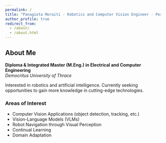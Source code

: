 ```yaml
---
permalink: /
title: "Panagiota Moraiti - Robotics and Computer Vision Engineer - Personal Website"
author_profile: true
redirect_from: 
  - /about/
  - /about.html
---
```


## About Me

**Diploma & Integrated Master (M.Eng.) in Electrical and Computer Engineering**  
*Democritus University of Thrace*

Interested in robotics and artificial intelligence. Currently seeking opportunities to gain more knowledge in cutting-edge technologies.

### Areas of Interest

- Computer Vision Applications (object detection, tracking, etc.)
- Vision-Language Models (VLMs)
- Robot Navigation through Visual Perception
- Continual Learning
- Domain Adaptation
